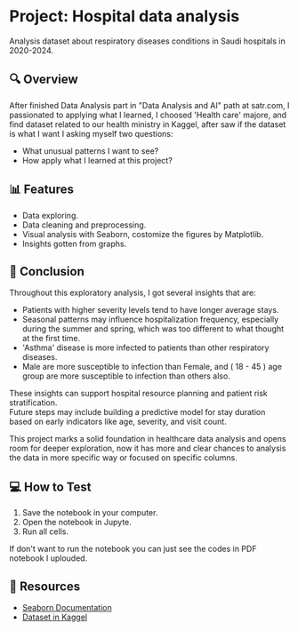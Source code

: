 # Project: Hospital data analysis

Analysis dataset about respiratory diseases conditions in Saudi hospitals in 2020-2024.

## 🔍 Overview

After finished Data Analysis part in "Data Analysis and AI" path at satr.com, I passionated to applying what I learned,
I choosed 'Health care' majore, and find dataset related to our health ministry in Kaggel, after saw if the dataset is what I want
I asking myself two questions: 
- What unusual patterns I want to see?
- How apply what I learned at this project?

## 📊 Features

- Data exploring.
- Data cleaning and preprocessing.
- Visual analysis with Seaborn, costomize the figures by Matplotlib.
- Insights gotten from graphs.

## 🧠 Conclusion

Throughout this exploratory analysis, I got several insights that are:

- Patients with higher severity levels tend to have longer average stays.
- Seasonal patterns may influence hospitalization frequency, especially during the summer and spring, which was too different to what thought
  at the first time.
- 'Asthma' disease is more infected to patients than other respiratory diseases.
- Male are more susceptible to infection than Female, and ( 18 - 45 ) age group are more susceptible to infection than others also.

These insights can support hospital resource planning and patient risk stratification.  
Future steps may include building a predictive model for stay duration based on early indicators like age, severity, and visit count.

This project marks a solid foundation in healthcare data analysis and opens room for deeper exploration, now it has more and clear
chances to analysis the data in more specific way or focused on specific columns.

## 💻 How to Test

1. Save the notebook in your computer.
2. Open the notebook in Jupyte.
3. Run all cells.

If don't want to run the notebook you can just see the codes in PDF notebook I uplouded.

## 📎 Resources

- [Seaborn Documentation](https://seaborn.pydata.org/)
- [Dataset in Kaggel](https://www.kaggle.com/datasets/datasetengineer/riyadh-hospital-admissions-dataset-20202024)

